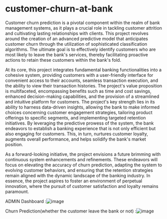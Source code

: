 # customer-churn-at-bank

Customer churn prediction is a pivotal component within the realm of bank management systems, as it 
plays a crucial role in tackling customer attrition and cultivating lasting relationships with clients. This 
project revolves around the creation of an advanced predictive model that anticipates customer churn 
through the utilization of sophisticated classification algorithms. The ultimate goal is to effectively 
identify customers who are most likely to leave the bank's services, thereby facilitating proactive actions 
to retain these customers within the bank's fold.

At its core, this project integrates fundamental banking functionalities into a cohesive system, providing 
customers with a user-friendly interface for convenient access to their accounts, seamless transaction 
execution, and the ability to view their transaction histories. The project's value proposition is 
multifaceted, encompassing benefits such as time and cost savings, enhanced decision-making 
capabilities, and the provision of a streamlined and intuitive platform for customers.
The project's key strength lies in its ability to harness data-driven insights, allowing the bank to make 
informed choices concerning customer engagement strategies, tailoring product offerings to specific 
segments, and implementing targeted retention initiatives. By leveraging the predictive prowess of the 
system, the bank endeavors to establish a banking experience that is not only efficient but also engaging 
for customers. This, in turn, nurtures customer loyalty, augments overall performance, and helps solidify 
the bank's market position.

As a forward-looking initiative, the project envisions a future brimming with continuous system 
enhancements and refinements. These endeavors will focus on elevating the accuracy of churn prediction, 
adapting the system to evolving customer behaviors, and ensuring that the retention strategies remain 
aligned with the dynamic landscape of the banking industry. In essence, the project aspires to foster an 
environment of perpetual innovation, where the pursuit of customer satisfaction and loyalty remains 
paramount.

ADMIN Dashboard :![image](https://github.com/steverot369/customer-churn-at-bank/assets/136913603/a2d74904-622c-4cd1-8dc3-6a359c06438a)

Churn Prediction(whether the customer leave the bank or not) :![image](https://github.com/steverot369/customer-churn-at-bank/assets/136913603/70f5013a-b20e-48ae-aa85-04839df751af)
